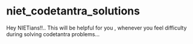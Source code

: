 # niet_codetantra_solutions
Hey NIETians!!.. 
This will be helpful for you , whenever you feel difficulty during solving codetantra problems...
